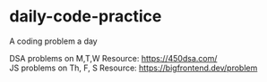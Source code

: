 # daily-code-practice
A coding problem a day

DSA problems on M,T,W  Resource: https://450dsa.com/  <br> 
JS problems on Th, F, S  Resource: https://bigfrontend.dev/problem

